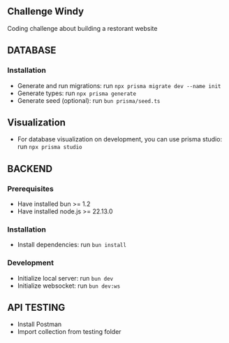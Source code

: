 ## Challenge Windy
Coding challenge about building a restorant website


## DATABASE
### Installation
- Generate and run migrations: run `npx prisma migrate dev --name init`
- Generate types: run `npx prisma generate`
- Generate seed (optional): run `bun prisma/seed.ts`

## Visualization
- For database visualization on development, you can use prisma studio:
run `npx prisma studio`


## BACKEND
### Prerequisites
- Have installed bun >= 1.2
- Have installed node.js >= 22.13.0

### Installation
- Install dependencies: run `bun install`

### Development
- Initialize local server: run `bun dev`
- Initialize websocket: run `bun dev:ws`


## API TESTING
- Install Postman
- Import collection from testing folder
